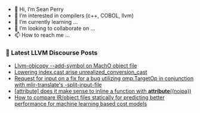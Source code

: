 - 👋 Hi, I’m Sean Perry
- 👀 I’m interested in compilers (c++, COBOL, llvm)
- 🌱 I’m currently learning ...
- 💞️ I’m looking to collaborate on ...
- 📫 How to reach me ...

<!---
s66perry/s66perry is a ✨ special ✨ repository because its `README.md` (this file) appears on your GitHub profile.
You can click the Preview link to take a look at your changes.
--->
### 📕 Latest LLVM Discourse Posts

<!-- DISCOURSE-LLVM:START -->
- [Llvm-objcopy --add-symbol on MachO object file](https://discourse.llvm.org/t/llvm-objcopy-add-symbol-on-macho-object-file/71825#post_1)
- [Lowering index.cast arise unrealized_conversion_cast](https://discourse.llvm.org/t/lowering-index-cast-arise-unrealized-conversion-cast/71823#post_1)
- [Request for input on a fix for a bug utilizing omp.TargetOp in conjunction with mlir-translate&#39;s -split-input-file](https://discourse.llvm.org/t/request-for-input-on-a-fix-for-a-bug-utilizing-omp-targetop-in-conjunction-with-mlir-translates-split-input-file/71785#post_2)
- [[attribute] does it make sense to inline a function with __attribute__&lpar;&lpar;noipa&rpar;&rpar;](https://discourse.llvm.org/t/attribute-does-it-make-sense-to-inline-a-function-with-attribute-noipa/71821#post_2)
- [How to compare IR/object files statically for predicting better performance for machine learning based cost models](https://discourse.llvm.org/t/how-to-compare-ir-object-files-statically-for-predicting-better-performance-for-machine-learning-based-cost-models/71513#post_14)
<!-- DISCOURSE-LLVM:END -->
